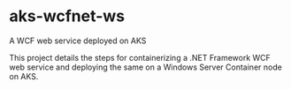 # aks-wcfnet-ws
A WCF web service deployed on AKS

This project details the steps for containerizing a .NET Framework WCF web service and deploying the same on a Windows Server Container node on AKS. 
